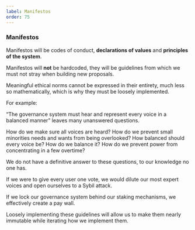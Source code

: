 ```yaml
---
label: Manifestos
order: 75
---
```


### Manifestos

Manifestos will be codes of conduct, **declarations of values** and **principles of the system**. 

Manifestos will **not** be hardcoded, they will be guidelines from which we must not stray when building new proposals. 

Meaningful ethical norms cannot be expressed in their entirety, much less so mathematically, which is why they must be loosely implemented. 

For example:

“The governance system must hear and represent every voice in a balanced manner”  leaves many unanswered questions. 

How do we make sure all voices are heard? How do we prevent small minorities needs and wants from being overlooked? How balanced should every voice be? How do we balance it? How do we prevent power from concentrating in a few overtime?

We do not have a definitive answer to these questions, to our knowledge no one has.

If we were to give every user one vote, we would dilute our most expert voices and open ourselves to a Sybil attack. 

If we lock our governance system behind our staking mechanisms, we effectively create a pay wall.  

Loosely implementing these guidelines will allow us to make them nearly immutable while iterating how we implement them.
